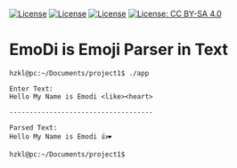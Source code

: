 [![License](https://img.shields.io/badge/License-Apache_2.0-blue.svg)](https://opensource.org/licenses/Apache-2.0)
[![License](https://img.shields.io/badge/License-Boost_1.0-lightblue.svg)](https://www.boost.org/LICENSE_1_0.txt)
[![License](https://img.shields.io/badge/License-BSD_3--Clause-blue.svg)](https://opensource.org/licenses/BSD-3-Clause)
[![License: CC BY-SA 4.0](https://img.shields.io/badge/License-CC_BY--SA_4.0-lightgrey.svg)](https://creativecommons.org/licenses/by-sa/4.0/)
# EmoDi is Emoji Parser in Text 
```
hzkl@pc:~/Documents/project1$ ./app

Enter Text:
Hello My Name is Emodi <like><heart>

------------------------------------

Parsed Text:
Hello My Name is Emodi 👍❤️

hzkl@pc:~/Documents/project1$
```

